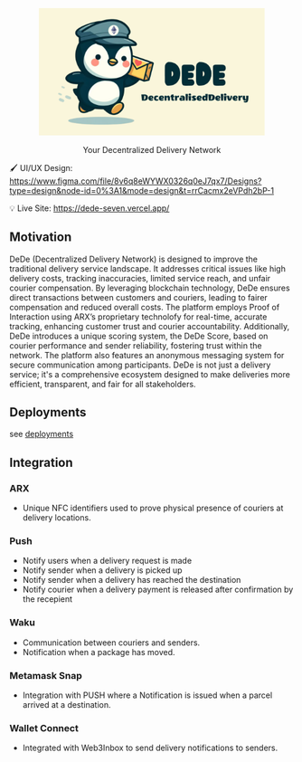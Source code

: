 <p align="center">
<img src="docs/Logo.png" width=400/>

<p align="center">
Your Decentralized Delivery Network

🖌️ UI/UX Design: 
<https://www.figma.com/file/8v6q8eWYWX0326q0eJ7qx7/Designs?type=design&node-id=0%3A1&mode=design&t=rrCacmx2eVPdh2bP-1>

💡 Live Site: <https://dede-seven.vercel.app/>

## Motivation

DeDe (Decentralized Delivery Network) is designed to improve the traditional delivery service landscape. It addresses critical issues like high delivery costs, tracking inaccuracies, limited service reach, and unfair courier compensation. By leveraging blockchain technology, DeDe ensures direct transactions between customers and couriers, leading to fairer compensation and reduced overall costs. The platform employs Proof of Interaction using ARX’s proprietary technolofy for real-time, accurate tracking, enhancing customer trust and courier accountability. Additionally, DeDe introduces a unique scoring system, the DeDe Score, based on courier performance and sender reliability, fostering trust within the network. The platform also features an anonymous messaging system for secure communication among participants. DeDe is not just a delivery service; it's a comprehensive ecosystem designed to make deliveries more efficient, transparent, and fair for all stakeholders. 

## Deployments

see [deployments](./packages/contracts/deployments/)

## Integration

### ARX

- Unique NFC identifiers used to prove physical presence of couriers at delivery locations.

### Push

- Notify users when a delivery request is made
- Notify sender when a delivery is picked up
- Notify sender when a delivery has reached the destination
- Notify courier when a delivery payment is released after confirmation by the recepient

### Waku

- Communication between couriers and senders.
- Notification when a package has moved.

### Metamask Snap

- Integration with PUSH where a Notification is issued when a parcel arrived at a destination.

### Wallet Connect

- Integrated with Web3Inbox to send delivery notifications to senders.